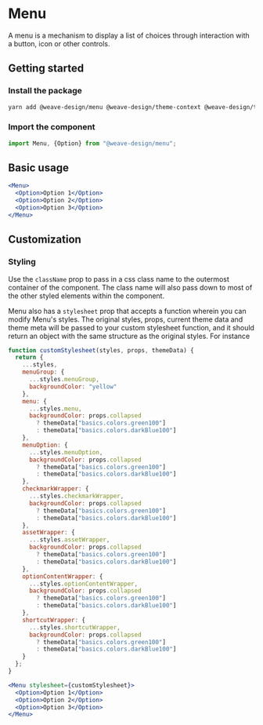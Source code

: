 # Menu

A menu is a mechanism to display a list of choices through interaction with a button, icon or other controls.

## Getting started

### Install the package

```bash
yarn add @weave-design/menu @weave-design/theme-context @weave-design/theme-data
```

### Import the component

```js
import Menu, {Option} from "@weave-design/menu";
```

## Basic usage

```jsx
<Menu>
  <Option>Option 1</Option>
  <Option>Option 2</Option>
  <Option>Option 3</Option>
</Menu>
```

## Customization

### Styling

Use the `className` prop to pass in a css class name to the outermost container of the component. The class name will also pass down to most of the other styled elements within the component.

Menu also has a `stylesheet` prop that accepts a function wherein you can modify Menu's styles. The original styles, props, current theme data and theme meta will be passed to your custom stylesheet function, and it should return an object with the same structure as the original styles. For instance

```jsx
function customStylesheet(styles, props, themeData) {
  return {
    ...styles,
    menuGroup: {
      ...styles.menuGroup,
      backgroundColor: "yellow"
    },
    menu: {
      ...styles.menu,
      backgroundColor: props.collapsed
        ? themeData["basics.colors.green100"]
        : themeData["basics.colors.darkBlue100"]
    },
    menuOption: {
      ...styles.menuOption,
      backgroundColor: props.collapsed
        ? themeData["basics.colors.green100"]
        : themeData["basics.colors.darkBlue100"]
    },
    checkmarkWrapper: {
      ...styles.checkmarkWrapper,
      backgroundColor: props.collapsed
        ? themeData["basics.colors.green100"]
        : themeData["basics.colors.darkBlue100"]
    },
    assetWrapper: {
      ...styles.assetWrapper,
      backgroundColor: props.collapsed
        ? themeData["basics.colors.green100"]
        : themeData["basics.colors.darkBlue100"]
    },
    optionContentWrapper: {
      ...styles.optionContentWrapper,
      backgroundColor: props.collapsed
        ? themeData["basics.colors.green100"]
        : themeData["basics.colors.darkBlue100"]
    },
    shortcutWrapper: {
      ...styles.shortcutWrapper,
      backgroundColor: props.collapsed
        ? themeData["basics.colors.green100"]
        : themeData["basics.colors.darkBlue100"]
    }
  };
}

<Menu stylesheet={customStylesheet}>
  <Option>Option 1</Option>
  <Option>Option 2</Option>
  <Option>Option 3</Option>
</Menu>
```
